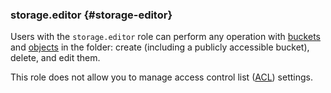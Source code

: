 ### storage.editor {#storage-editor}

Users with the `storage.editor` role can perform any operation with [buckets](../../../storage/concepts/bucket.md) and [objects](../../../storage/concepts/object.md) in the folder: create (including a publicly accessible bucket), delete, and edit them.

This role does not allow you to manage access control list ([ACL](../../../storage/concepts/acl.md)) settings.
